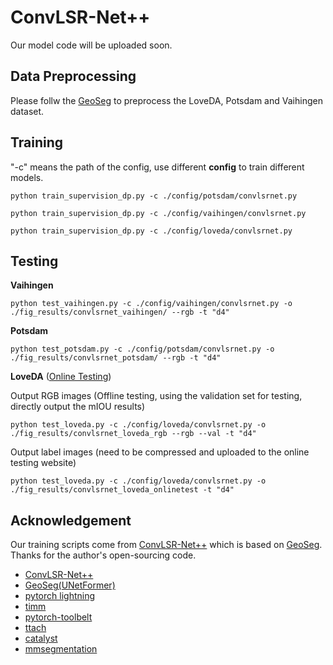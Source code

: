 # ConvLSR-Net++

Our model code will be uploaded soon.
  
## Data Preprocessing

Please follw the [GeoSeg](https://github.com/WangLibo1995/GeoSeg) to preprocess the LoveDA, Potsdam and Vaihingen dataset.

## Training

"-c" means the path of the config, use different **config** to train different models.

```shell
python train_supervision_dp.py -c ./config/potsdam/convlsrnet.py
```

```shell
python train_supervision_dp.py -c ./config/vaihingen/convlsrnet.py
```

```shell
python train_supervision_dp.py -c ./config/loveda/convlsrnet.py
```

## Testing

**Vaihingen**
```shell
python test_vaihingen.py -c ./config/vaihingen/convlsrnet.py -o ./fig_results/convlsrnet_vaihingen/ --rgb -t "d4"
```

**Potsdam**
```shell
python test_potsdam.py -c ./config/potsdam/convlsrnet.py -o ./fig_results/convlsrnet_potsdam/ --rgb -t "d4"
```

**LoveDA** ([Online Testing](https://codalab.lisn.upsaclay.fr/competitions/421))

Output RGB images (Offline testing, using the validation set for testing, directly output the mIOU results)
```shell
python test_loveda.py -c ./config/loveda/convlsrnet.py -o ./fig_results/convlsrnet_loveda_rgb --rgb --val -t "d4"
```
Output label images (need to be compressed and uploaded to the online testing website)
```shell
python test_loveda.py -c ./config/loveda/convlsrnet.py -o ./fig_results/convlsrnet_loveda_onlinetest -t "d4"
```


## Acknowledgement

Our training scripts come from [ConvLSR-Net++](https://github.com/stdcoutzrh/ConvLSR-Net) which is based on [GeoSeg](https://github.com/WangLibo1995/GeoSeg). Thanks for the author's open-sourcing code.
- [ConvLSR-Net++](https://github.com/stdcoutzrh/ConvLSR-Net)
- [GeoSeg(UNetFormer)](https://github.com/WangLibo1995/GeoSeg)
- [pytorch lightning](https://www.pytorchlightning.ai/)
- [timm](https://github.com/rwightman/pytorch-image-models)
- [pytorch-toolbelt](https://github.com/BloodAxe/pytorch-toolbelt)
- [ttach](https://github.com/qubvel/ttach)
- [catalyst](https://github.com/catalyst-team/catalyst)
- [mmsegmentation](https://github.com/open-mmlab/mmsegmentation)
